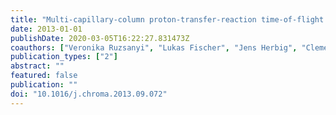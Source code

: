 ```yaml
---
title: "Multi-capillary-column proton-transfer-reaction time-of-flight mass spectrometry"
date: 2013-01-01
publishDate: 2020-03-05T16:22:27.831473Z
coauthors: ["Veronika Ruzsanyi", "Lukas Fischer", "Jens Herbig", "Clemens Ager", "Anton Amann"]
publication_types: ["2"]
abstract: ""
featured: false
publication: ""
doi: "10.1016/j.chroma.2013.09.072"
---
```


